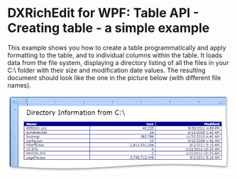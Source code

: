 # DXRichEdit for WPF: Table API - Creating table - a simple example


<p>This example shows you how to create a table programmatically and apply formatting to the table, and to individual columns within the table. It loads data from the file system, displaying a directory listing of all the files in your C:\ folder with their size and modification date values. The resulting document should look like the one in the picture below (with different file names). </p><p><img src="https://raw.githubusercontent.com/DevExpress-Examples/dxrichedit-for-wpf-table-api-creating-table-a-simple-example-e3266/12.1.4+/media/41b4bed9-7adf-40b5-a044-6ed8b3899d9d.png"></p>

<br/>


